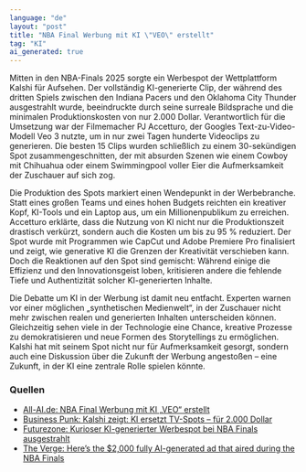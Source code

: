 ```yaml
---
language: "de"
layout: "post"
title: "NBA Final Werbung mit KI \"VEO\" erstellt"
tag: "KI"
ai_generated: true
---
```


Mitten in den NBA-Finals 2025 sorgte ein Werbespot der Wettplattform Kalshi für Aufsehen. Der vollständig KI-generierte Clip, der während des dritten Spiels zwischen den Indiana Pacers und den Oklahoma City Thunder ausgestrahlt wurde, beeindruckte durch seine surreale Bildsprache und die minimalen Produktionskosten von nur 2.000 Dollar. Verantwortlich für die Umsetzung war der Filmemacher PJ Accetturo, der Googles Text-zu-Video-Modell Veo 3 nutzte, um in nur zwei Tagen hunderte Videoclips zu generieren. Die besten 15 Clips wurden schließlich zu einem 30-sekündigen Spot zusammengeschnitten, der mit absurden Szenen wie einem Cowboy mit Chihuahua oder einem Swimmingpool voller Eier die Aufmerksamkeit der Zuschauer auf sich zog.

<!--more-->

Die Produktion des Spots markiert einen Wendepunkt in der Werbebranche. Statt eines großen Teams und eines hohen Budgets reichten ein kreativer Kopf, KI-Tools und ein Laptop aus, um ein Millionenpublikum zu erreichen. Accetturo erklärte, dass die Nutzung von KI nicht nur die Produktionszeit drastisch verkürzt, sondern auch die Kosten um bis zu 95 % reduziert. Der Spot wurde mit Programmen wie CapCut und Adobe Premiere Pro finalisiert und zeigt, wie generative KI die Grenzen der Kreativität verschieben kann. Doch die Reaktionen auf den Spot sind gemischt: Während einige die Effizienz und den Innovationsgeist loben, kritisieren andere die fehlende Tiefe und Authentizität solcher KI-generierten Inhalte.

Die Debatte um KI in der Werbung ist damit neu entfacht. Experten warnen vor einer möglichen „synthetischen Medienwelt“, in der Zuschauer nicht mehr zwischen realen und generierten Inhalten unterscheiden können. Gleichzeitig sehen viele in der Technologie eine Chance, kreative Prozesse zu demokratisieren und neue Formen des Storytellings zu ermöglichen. Kalshi hat mit seinem Spot nicht nur für Aufmerksamkeit gesorgt, sondern auch eine Diskussion über die Zukunft der Werbung angestoßen – eine Zukunft, in der KI eine zentrale Rolle spielen könnte.

### Quellen
- [All-AI.de: NBA Final Werbung mit KI „VEO“ erstellt](https://www.all-ai.de/news/top-news24/nba-werbung-finale-ki)
- [Business Punk: Kalshi zeigt: KI ersetzt TV-Spots – für 2.000 Dollar](https://www.business-punk.com/brand/ki-statt-tv-produktion-kalshi-veo-spot/)
- [Futurezone: Kurioser KI-generierter Werbespot bei NBA Finals ausgestrahlt](https://futurezone.at/digital-life/ki-generierter-werbespot-nba-finals-kalshi-pj-accetturo/403050050)
- [The Verge: Here’s the $2,000 fully AI-generated ad that aired during the NBA Finals](https://www.theverge.com/news/686474/kalshi-ai-generated-ad-nba-finals-google-veo-3)
